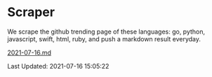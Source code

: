 # Scraper

We scrape the github trending page of these languages: go, python, javascript, swift, html, ruby, and push a markdown result everyday.

[2021-07-16.md](https://github.com/henson/Scraper/blob/master/2021-07-16.md)

Last Updated: 2021-07-16 15:05:22